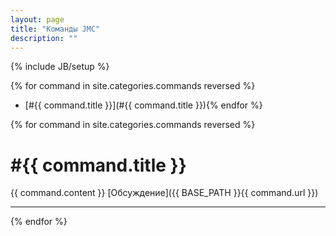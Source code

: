 ```yaml
---
layout: page
title: "Команды JMC"
description: ""
---
```

{% include JB/setup %}

{% for command in site.categories.commands reversed %}
- [#{{ command.title }}](#{{ command.title }}){% endfor %}


{% for command in site.categories.commands reversed %}

<h1 class="commands" id="{{ command.title }}">#{{ command.title }}</h1>
{{ command.content }}  
[Обсуждение]({{ BASE_PATH }}{{ command.url }})  

---
{% endfor %}
